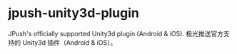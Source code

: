 jpush-unity3d-plugin
====================

JPush's officially supported Unity3d plugin (Android &amp; iOS). 极光推送官方支持的 Unity3d 插件（Android &amp; iOS）。
